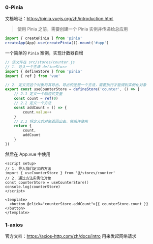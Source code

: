### 0-Pinia
文档地址：https://pinia.vuejs.org/zh/introduction.html

> 使用 Pinia 之前，需要创建一个 Pinia 实例并传递给总应用

```js
import { createPinia } from 'pinia'
createApp(App).use(createPinia()).mount('#app')
```

一个简单的 `Pinia` 案例，实现计数器自增
```js
// 该文件在 src/stores/counter.js
// 1. 导入一个方法 defineStore
import { defineStore } from 'pinia'
import { ref } from 'vue'

// 2. 定义完这个对象将其导出，导出的还是一个方法，需要执行才能得到实例化对象
export const useCounterStore = defineStore('counter', () => {
    // 2.1 定义一个响应式变量
    const count = ref(0)
    // 2.2 定义一个方法
    const addCount = () => {
        count.value++
    }
    // 2.3 将定义的对象返回出去，供组件使用
    return {
        count,
        addCount
    }
})
```

然后在 App.vue 中使用
```vue
<script setup>
// 1. 导入我们定义的方法
import { useCounterStore } from '@/stores/counter'
// 2. 通过方法实例化对象
const counterStore = useCounterStore()
console.log(counterStore)
</script>

<template>
  <button @click="counterStore.addCount">{{ counterStore.count }}</button>
</template>
```

### 1-axios
官方文档：https://axios-http.com/zh/docs/intro
用来发起网络请求




